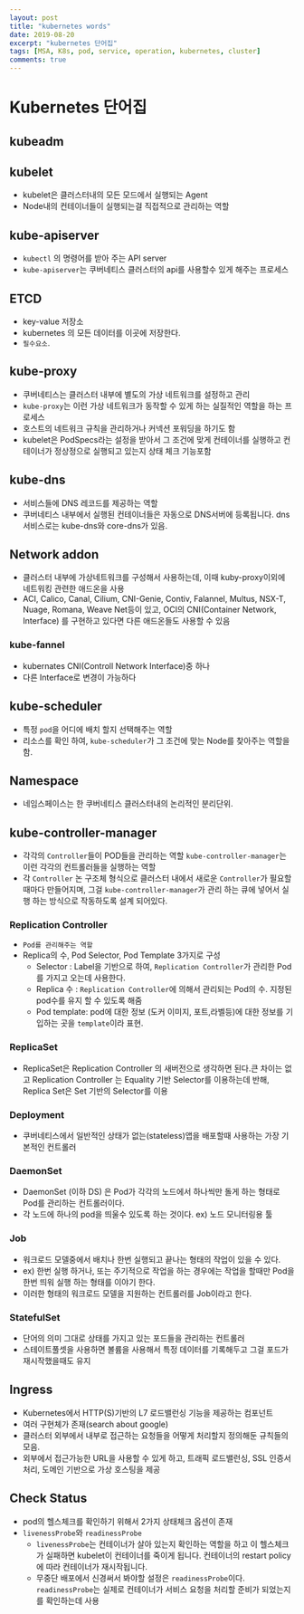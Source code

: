 ```yaml
---
layout: post
title: "kubernetes words"
date: 2019-08-20
excerpt: "kubernetes 단어집"
tags: [MSA, K8s, pod, service, operation, kubernetes, cluster]
comments: true
---
```


# Kubernetes 단어집

## kubeadm

## kubelet

*  kubelet은 클러스터내의 모든 모드에서 실행되는 Agent
*  Node내의 컨테이너들이 실행되는걸 직접적으로 관리하는 역할

## kube-apiserver

*  `kubectl` 의 명령어를 받아 주는 API server
*  `kube-apiserver`는 쿠버네티스 클러스터의 api를 사용할수 있게 해주는 프로세스

## ETCD

*  key-value 저장소
*  kubernetes 의 모든 데이터를 이곳에 저장한다.
*  `필수요소`.

## kube-proxy

*  쿠버네티스는 클러스터 내부에 별도의 가상 네트워크를 설정하고 관리
*  `kube-proxy`는 이런 가상 네트워크가 동작할 수 있게 하는 실질적인 역할을 하는 프로세스
*  호스트의 네트워크 규칙을 관리하거나 커넥션 포워딩을 하기도 함
*  kubelet은 PodSpecs라는 설정을 받아서 그 조건에 맞게 컨테이너를 실행하고 컨테이너가 정상정으로 실행되고 있는지 상태 체크 기능포함

## kube-dns

*  서비스들에 DNS 레코드를 제공하는 역할
*  쿠버네티스 내부에서 실행된 컨테이너들은 자동으로 DNS서버에 등록됩니다. dns 서비스로는 kube-dns와 core-dns가 있음.

## Network addon

*  클러스터 내부에 가상네트워크를 구성해서 사용하는데, 이때 kuby-proxy이외에 네트워킹 관련한 애드온을 사용
*  ACI, Calico, Canal, Cilium, CNI-Genie, Contiv, Falannel, Multus, NSX-T, Nuage, Romana, Weave Net등이 있고, OCI의 CNI(Container Network, Interface) 를 구현하고 있다면 다른 애드온들도 사용할 수 있음

### kube-fannel

*  kubernates CNI(Controll Network Interface)중 하나
*  다른 Interface로 변경이 가능하다

## kube-scheduler

*  특정 `pod`을 어디에 배치 할지 선택해주는 역할
*  리소스를 확인 하여, `kube-scheduler`가 그 조건에 맞는 Node를 찾아주는 역할을 함.

## Namespace

*  네임스페이스는 한 쿠버네티스 클러스터내의 논리적인 분리단위.

## kube-controller-manager

*  각각의 `Controller`들이 POD들을 관리하는 역할 `kube-controller-manager`는 이런 각각의 컨트롤러들을 실행하는 역할
*  각 `Controller` 논 구조체 형식으로 클러스터 내에서 새로운 `Controller`가 필요할때마다 만들어지며, 그걸 `kube-controller-manager`가 관리 하는 큐에 넣어서 실행 하는 방식으로 작동하도록 설계 되어있다.

### Replication Controller

*  `Pod를 관리해주는 역할`
*  Replica의 수, Pod Selector, Pod Template 3가지로 구성
    *  Selector : Label을 기반으로 하여, `Replication Controller`가 관리한 Pod를 가지고 오는데 사용한다.
    *  Replica 수 : `Replication Controller`에 의해서 관리되는 Pod의 수. 지정된 pod수를 유지 할 수 있도록 해줌
    *  Pod template: pod에 대한 정보 (도커 이미지, 포트,라벨등)에 대한 정보를 기입하는 곳을 `template`이라 표현.

### ReplicaSet

*  ReplicaSet은 Replication Controller 의 새버전으로 생각하면 된다.큰 차이는 없고 Replication Controller 는 Equality 기반 Selector를 이용하는데 반해, Replica Set은 Set 기반의 Selector를 이용

### Deployment

*  쿠버네티스에서 일반적인 상태가 없는(stateless)앱을 배포할때 사용하는 가장 기본적인 컨트롤러

### DaemonSet

*  DaemonSet (이하 DS) 은 Pod가 각각의 노드에서 하나씩만 돌게 하는 형태로 Pod를 관리하는 컨트롤러이다.
*  각 노드에 하나의 pod을 띄울수 있도록 하는 것이다. ex) 노드 모니터링용 툴

### Job

*  워크로드 모델중에서 배치나 한번 실행되고 끝나는 형태의 작업이 있을 수 있다.
*  ex) 한번 실행 하거나, 또는 주기적으로 작업을 하는 경우에는 작업을 할때만 Pod을 한번 띄워 실행 하는 형태를 이야기 한다.
*  이러한 형태의 워크로드 모델을 지원하는 컨트롤러를 Job이라고 한다.

### StatefulSet

*  단어의 의미 그대로 상태를 가지고 있는 포드들을 관리하는 컨트롤러
*  스테이트풀셋을 사용하면 볼륨을 사용해서 특정 데이터를 기록해두고 그걸 포드가 재시작했을때도 유지

## Ingress

*  Kubernetes에서 HTTP(S)기반의 L7 로드밸런싱 기능을 제공하는 컴포넌트
*  여러 구현체가 존재(search about google)
*  클러스터 외부에서 내부로 접근하는 요청들을 어떻게 처리할지 정의해둔 규칙들의 모음.
*  외부에서 접근가능한 URL을 사용할 수 있게 하고, 트래픽 로드밸런싱, SSL 인증서 처리, 도메인 기반으로 가상 호스팅을 제공

## Check Status

*  pod의 헬스체크를 확인하기 위해서 2가지 상태체크 옵션이 존재
*  `livenessProbe`와 `readinessProbe`
    *  `livenessProbe`는 컨테이너가 살아 있는지 확인하는 역할을 하고 이 헬스체크가 실패하면 kubelet이 컨테이너를 죽이게 됩니다. 컨테이너의 restart policy에 따라 컨테이너가 재시작됩니다.
    *  무중단 배포에서 신경써서 봐야할 설정은 `readinessProbe`이다. `readinessProbe`는 실제로 컨테이너가 서비스 요청을 처리할 준비가 되었는지를 확인하는데 사용
